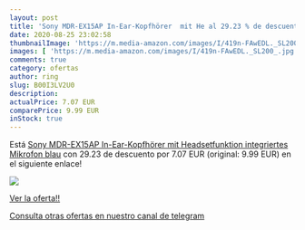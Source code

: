```yaml
---
layout: post
title: 'Sony MDR-EX15AP In-Ear-Kopfhörer  mit He al 29.23 % de descuento'
date: 2020-08-25 23:02:58
thumbnailImage: 'https://m.media-amazon.com/images/I/419n-FAwEDL._SL200_.jpg'
images: [ 'https://m.media-amazon.com/images/I/419n-FAwEDL._SL200_.jpg' ]
comments: true
category: ofertas
author: ring
slug: B00I3LV2U0
description:
actualPrice: 7.07 EUR
comparePrice: 9.99 EUR
inStock: true
---
```


Está [Sony MDR-EX15AP In-Ear-Kopfhörer  mit Headsetfunktion  integriertes Mikrofon  blau](https://www.amazon.com/dp/B00I3LV2U0/?tag=redken08-20) con 29.23 de descuento por 7.07 EUR (original: 9.99 EUR) en el siguiente enlace!

[![](https://m.media-amazon.com/images/I/419n-FAwEDL._SL200_.jpg)](https://www.amazon.com/dp/B00I3LV2U0/?tag=redken08-20)

[Ver la oferta!!](https://www.amazon.com/dp/B00I3LV2U0/?tag=redken08-20)

[Consulta otras ofertas en nuestro canal de telegram](https://t.me/s/ofertas25)
